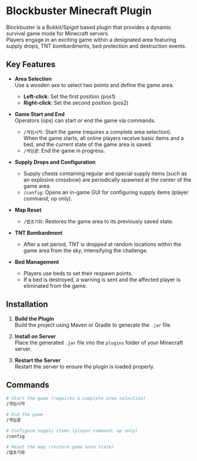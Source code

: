 # Blockbuster Minecraft Plugin

Blockbuster is a Bukkit/Spigot based plugin that provides a dynamic survival game mode for Minecraft servers.  
Players engage in an exciting game within a designated area featuring supply drops, TNT bombardments, bed protection and destruction events.

## Key Features

- **Area Selection**  
  Use a wooden axe to select two points and define the game area.
  - **Left-click**: Set the first position (pos1)
  - **Right-click**: Set the second position (pos2)

- **Game Start and End**  
  Operators (ops) can start or end the game via commands.
  - `/게임시작`: Start the game (requires a complete area selection).  
    When the game starts, all online players receive basic items and a bed, and the current state of the game area is saved.
  - `/게임끝`: End the game in progress.

- **Supply Drops and Configuration**  
  - Supply chests containing regular and special supply items (such as an explosive crossbow) are periodically spawned at the center of the game area.
  - `/config`: Opens an in-game GUI for configuring supply items (player command; op only).

- **Map Reset**  
  - `/맵초기화`: Restores the game area to its previously saved state.

- **TNT Bombardment**  
  - After a set period, TNT is dropped at random locations within the game area from the sky, intensifying the challenge.

- **Bed Management**  
  - Players use beds to set their respawn points.  
  - If a bed is destroyed, a warning is sent and the affected player is eliminated from the game.

## Installation

1. **Build the Plugin**  
   Build the project using Maven or Gradle to generate the `.jar` file.

2. **Install on Server**  
   Place the generated `.jar` file into the `plugins` folder of your Minecraft server.

3. **Restart the Server**  
   Restart the server to ensure the plugin is loaded properly.

## Commands

```bash
# Start the game (requires a complete area selection)
/게임시작

# End the game
/게임끝

# Configure supply items (player command; op only)
/config

# Reset the map (restore game area state)
/맵초기화
